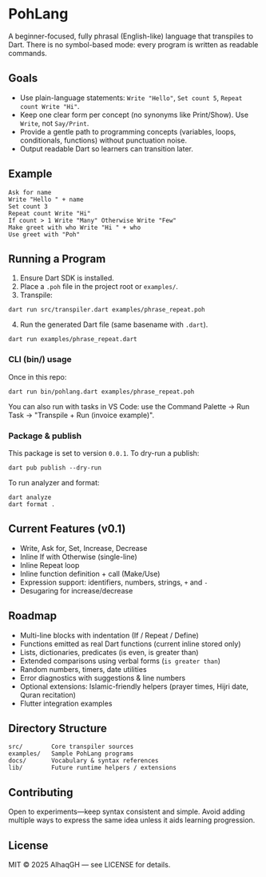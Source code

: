 # PohLang

A beginner-focused, fully phrasal (English-like) language that transpiles to Dart. There is no symbol-based mode: every program is written as readable commands.

## Goals
- Use plain-language statements: `Write "Hello"`, `Set count 5`, `Repeat count Write "Hi"`.
- Keep one clear form per concept (no synonyms like Print/Show). Use `Write`, not `Say/Print`.
- Provide a gentle path to programming concepts (variables, loops, conditionals, functions) without punctuation noise.
- Output readable Dart so learners can transition later.

## Example
```
Ask for name
Write "Hello " + name
Set count 3
Repeat count Write "Hi"
If count > 1 Write "Many" Otherwise Write "Few"
Make greet with who Write "Hi " + who
Use greet with "Poh"
```

## Running a Program
1. Ensure Dart SDK is installed.
2. Place a `.poh` file in the project root or `examples/`.
3. Transpile:
```
dart run src/transpiler.dart examples/phrase_repeat.poh
```
4. Run the generated Dart file (same basename with `.dart`).
```
dart run examples/phrase_repeat.dart
```

### CLI (bin/) usage

Once in this repo:

```
dart run bin/pohlang.dart examples/phrase_repeat.poh
```

You can also run with tasks in VS Code: use the Command Palette → Run Task → "Transpile + Run (invoice example)".

### Package & publish

This package is set to version `0.0.1`. To dry-run a publish:

```
dart pub publish --dry-run
```

To run analyzer and format:

```
dart analyze
dart format .
```

## Current Features (v0.1)
- Write, Ask for, Set, Increase, Decrease
- Inline If with Otherwise (single-line)
- Inline Repeat loop
- Inline function definition + call (Make/Use)
- Expression support: identifiers, numbers, strings, `+` and `-`
- Desugaring for increase/decrease

## Roadmap
- Multi-line blocks with indentation (If / Repeat / Define)
- Functions emitted as real Dart functions (current inline stored only)
- Lists, dictionaries, predicates (is even, is greater than)
- Extended comparisons using verbal forms (`is greater than`)
- Random numbers, timers, date utilities
- Error diagnostics with suggestions & line numbers
- Optional extensions: Islamic-friendly helpers (prayer times, Hijri date, Quran recitation)
- Flutter integration examples

## Directory Structure
```
src/        Core transpiler sources
examples/   Sample PohLang programs
docs/       Vocabulary & syntax references
lib/        Future runtime helpers / extensions
```

## Contributing
Open to experiments—keep syntax consistent and simple. Avoid adding multiple ways to express the same idea unless it aids learning progression.

## License
MIT © 2025 AlhaqGH — see LICENSE for details.

